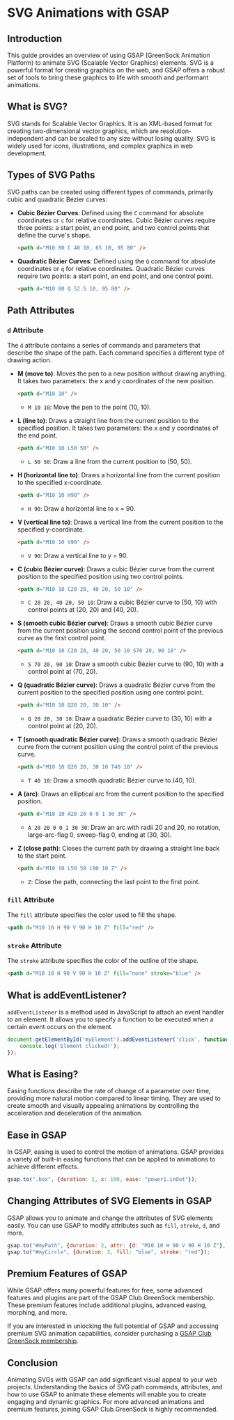 # SVG Animations with GSAP

## Introduction

This guide provides an overview of using GSAP (GreenSock Animation Platform) to animate SVG (Scalable Vector Graphics) elements. SVG is a powerful format for creating graphics on the web, and GSAP offers a robust set of tools to bring these graphics to life with smooth and performant animations.

## What is SVG?

SVG stands for Scalable Vector Graphics. It is an XML-based format for creating two-dimensional vector graphics, which are resolution-independent and can be scaled to any size without losing quality. SVG is widely used for icons, illustrations, and complex graphics in web development.

## Types of SVG Paths

SVG paths can be created using different types of commands, primarily cubic and quadratic Bézier curves:

- **Cubic Bézier Curves**: Defined using the `C` command for absolute coordinates or `c` for relative coordinates. Cubic Bézier curves require three points: a start point, an end point, and two control points that define the curve's shape.
    ```html
    <path d="M10 80 C 40 10, 65 10, 95 80" />
    ```

- **Quadratic Bézier Curves**: Defined using the `Q` command for absolute coordinates or `q` for relative coordinates. Quadratic Bézier curves require two points: a start point, an end point, and one control point.
    ```html
    <path d="M10 80 Q 52.5 10, 95 80" />
    ```

## Path Attributes

### `d` Attribute
The `d` attribute contains a series of commands and parameters that describe the shape of the path. Each command specifies a different type of drawing action.

- **M (move to)**: Moves the pen to a new position without drawing anything. It takes two parameters: the x and y coordinates of the new position.
    ```html
    <path d="M10 10" />
    ```
    - `M 10 10`: Move the pen to the point (10, 10).

- **L (line to)**: Draws a straight line from the current position to the specified position. It takes two parameters: the x and y coordinates of the end point.
    ```html
    <path d="M10 10 L50 50" />
    ```
    - `L 50 50`: Draw a line from the current position to (50, 50).

- **H (horizontal line to)**: Draws a horizontal line from the current position to the specified x-coordinate.
    ```html
    <path d="M10 10 H90" />
    ```
    - `H 90`: Draw a horizontal line to x = 90.

- **V (vertical line to)**: Draws a vertical line from the current position to the specified y-coordinate.
    ```html
    <path d="M10 10 V90" />
    ```
    - `V 90`: Draw a vertical line to y = 90.

- **C (cubic Bézier curve)**: Draws a cubic Bézier curve from the current position to the specified position using two control points.
    ```html
    <path d="M10 10 C20 20, 40 20, 50 10" />
    ```
    - `C 20 20, 40 20, 50 10`: Draw a cubic Bézier curve to (50, 10) with control points at (20, 20) and (40, 20).

- **S (smooth cubic Bézier curve)**: Draws a smooth cubic Bézier curve from the current position using the second control point of the previous curve as the first control point.
    ```html
    <path d="M10 10 C20 20, 40 20, 50 10 S70 20, 90 10" />
    ```
    - `S 70 20, 90 10`: Draw a smooth cubic Bézier curve to (90, 10) with a control point at (70, 20).

- **Q (quadratic Bézier curve)**: Draws a quadratic Bézier curve from the current position to the specified position using one control point.
    ```html
    <path d="M10 10 Q20 20, 30 10" />
    ```
    - `Q 20 20, 30 10`: Draw a quadratic Bézier curve to (30, 10) with a control point at (20, 20).

- **T (smooth quadratic Bézier curve)**: Draws a smooth quadratic Bézier curve from the current position using the control point of the previous curve.
    ```html
    <path d="M10 10 Q20 20, 30 10 T40 10" />
    ```
    - `T 40 10`: Draw a smooth quadratic Bézier curve to (40, 10).

- **A (arc)**: Draws an elliptical arc from the current position to the specified position.
    ```html
    <path d="M10 10 A20 20 0 0 1 30 30" />
    ```
    - `A 20 20 0 0 1 30 30`: Draw an arc with radii 20 and 20, no rotation, large-arc-flag 0, sweep-flag 0, ending at (30, 30).

- **Z (close path)**: Closes the current path by drawing a straight line back to the start point.
    ```html
    <path d="M10 10 L50 50 L90 10 Z" />
    ```
    - `Z`: Close the path, connecting the last point to the first point.

### `fill` Attribute
The `fill` attribute specifies the color used to fill the shape.

```html
<path d="M10 10 H 90 V 90 H 10 Z" fill="red" />
```

### `stroke` Attribute
The `stroke` attribute specifies the color of the outline of the shape.

```html
<path d="M10 10 H 90 V 90 H 10 Z" fill="none" stroke="blue" />
```

## What is addEventListener?

`addEventListener` is a method used in JavaScript to attach an event handler to an element. It allows you to specify a function to be executed when a certain event occurs on the element.

```javascript
document.getElementById('myElement').addEventListener('click', function() {
    console.log('Element clicked!');
});
```

## What is Easing?

Easing functions describe the rate of change of a parameter over time, providing more natural motion compared to linear timing. They are used to create smooth and visually appealing animations by controlling the acceleration and deceleration of the animation.

## Ease in GSAP

In GSAP, easing is used to control the motion of animations. GSAP provides a variety of built-in easing functions that can be applied to animations to achieve different effects.

```javascript
gsap.to(".box", {duration: 2, x: 100, ease: "power1.inOut"});
```

## Changing Attributes of SVG Elements in GSAP

GSAP allows you to animate and change the attributes of SVG elements easily. You can use GSAP to modify attributes such as `fill`, `stroke`, `d`, and more.

```javascript
gsap.to("#myPath", {duration: 2, attr: {d: "M10 10 H 90 V 90 H 10 Z"}, ease: "power1.inOut"});
gsap.to("#myCircle", {duration: 2, fill: "blue", stroke: "red"});
```

## Premium Features of GSAP

While GSAP offers many powerful features for free, some advanced features and plugins are part of the GSAP Club GreenSock membership. These premium features include additional plugins, advanced easing, morphing, and more.

If you are interested in unlocking the full potential of GSAP and accessing premium SVG animation capabilities, consider purchasing a [GSAP Club GreenSock membership](https://greensock.com/club/).

## Conclusion

Animating SVGs with GSAP can add significant visual appeal to your web projects. Understanding the basics of SVG path commands, attributes, and how to use GSAP to animate these elements will enable you to create engaging and dynamic graphics. For more advanced animations and premium features, joining GSAP Club GreenSock is highly recommended.